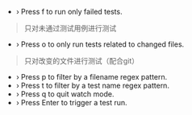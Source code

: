 - › Press f to run only failed tests.
> 只对未通过测试用例进行测试

- › Press o to only run tests related to changed files.
> 只对改变的文件进行测试（配合git）

- › Press p to filter by a filename regex pattern.
- › Press t to filter by a test name regex pattern.
- › Press q to quit watch mode.
- › Press Enter to trigger a test run.